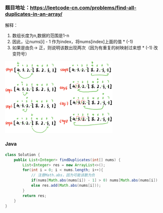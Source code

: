 ### 题目地址：https://leetcode-cn.com/problems/find-all-duplicates-in-an-array/

解释：
1. 数组长度为n,数据的范围是1-n
2. 因此，让nums[i] - 1 作为index，将nums[index]上面的值 * (-1)
3. 如果是由负-> 正，则说明该数出现两次（因为有重复的树映射过来想 * (-1) 改变符号）
<img src="https://github.com/miniCcc/Leetcode-ccSolution/blob/master/442-%E6%95%B0%E7%BB%84%E4%B8%AD%E9%87%8D%E5%A4%8D%E7%9A%84%E6%95%B0%E6%8D%AE/1593152121.297684.jpg?raw=true" width="70%" height="70%">

### Java
``` java
class Solution {
    public List<Integer> findDuplicates(int[] nums) {
        List<Integer> res = new ArrayList<>();
        for(int i = 0; i < nums.length; i++){
            // 注意Math.abs，因为可能该数为负
            if(nums[Math.abs(nums[i]) - 1] > 0) nums[Math.abs(nums[i]) - 1] *= -1;
            else res.add(Math.abs(nums[i]));
        }
        return res;
    }
}
```

